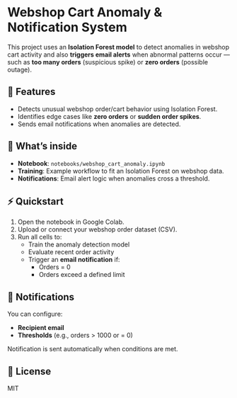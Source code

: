 # Webshop Cart Anomaly & Notification System

This project uses an **Isolation Forest model** to detect anomalies in webshop cart activity and also **triggers email alerts** when abnormal patterns occur — such as **too many orders** (suspicious spike) or **zero orders** (possible outage).

## 🚀 Features
- Detects unusual webshop order/cart behavior using Isolation Forest.
- Identifies edge cases like **zero orders** or **sudden order spikes**.
- Sends email notifications when anomalies are detected.

## 📂 What’s inside
- **Notebook**: `notebooks/webshop_cart_anomaly.ipynb`  
- **Training**: Example workflow to fit an Isolation Forest on webshop data.  
- **Notifications**: Email alert logic when anomalies cross a threshold.  

## ⚡ Quickstart
1. Open the notebook in Google Colab.  
2. Upload or connect your webshop order dataset (CSV).  
3. Run all cells to:
   - Train the anomaly detection model
   - Evaluate recent order activity
   - Trigger an **email notification** if:
     - Orders = 0  
     - Orders exceed a defined limit  

## 🔔 Notifications
You can configure:
- **Recipient email**  
- **Thresholds** (e.g., orders > 1000 or = 0)  

Notification is sent automatically when conditions are met.

## 📜 License
MIT
